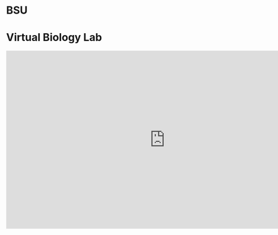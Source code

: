 # BSU
# Virtual Biology Lab
<iframe width="854" height="480" src="https://www.youtube.com/embed/O7V2lZdLHqc" frameborder="0" allowfullscreen></iframe>